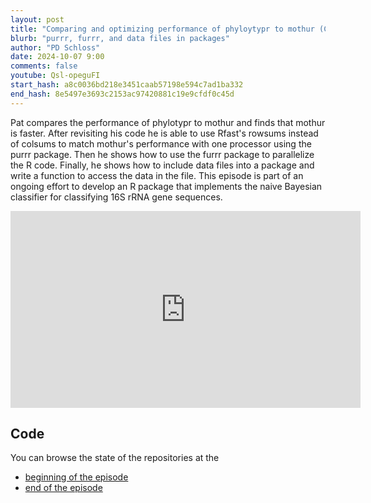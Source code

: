 ```yaml
---
layout: post
title: "Comparing and optimizing performance of phyloytypr to mothur (CC304)"
blurb: "purrr, furrr, and data files in packages"
author: "PD Schloss"
date: 2024-10-07 9:00
comments: false
youtube: Qsl-opeguFI
start_hash: a8c0036bd218e3451caab57198e594c7ad1ba332
end_hash: 8e5497e3693c2153ac97420881c19e9cfdf0c45d
---
```


Pat compares the performance of phylotypr to mothur and finds that mothur is faster. After revisiting his code he is able to use Rfast's rowsums instead of colsums to match mothur's performance with one processor using the purrr package. Then he shows how to use the furrr package to parallelize the R code. Finally, he shows how to include data files into a package and write a function to access the data in the file. This episode is part of an ongoing effort to develop an R package that implements the naive Bayesian classifier for classifying 16S rRNA gene sequences.

<iframe style="margin: 0 auto;display:block;" width="560" height="315" src="https://www.youtube.com/embed/{{ page.youtube }}" frameborder="0" allow="accelerometer; autoplay; encrypted-media; gyroscope; picture-in-picture" allowfullscreen></iframe>

## Code

You can browse the state of the repositories at the

* [beginning of the episode](https://github.com/riffomonas/phylotypr/tree/{{page.start_hash}})
* [end of the episode](https://github.com/riffomonas/phylotypr/tree/{{page.end_hash}})
